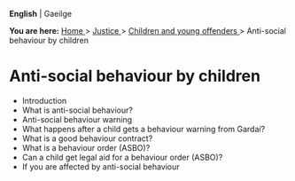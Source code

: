 **English** |  Gaeilge 

**You are here:** [ Home ](/en/) > [ Justice ](/en/justice/) > [ Children and
young offenders ](/en/justice/children-and-young-offenders/) > Anti-social
behaviour by children

#  Anti-social behaviour by children

  * Introduction 
  * What is anti-social behaviour? 
  * Anti-social behaviour warning 
  * What happens after a child gets a behaviour warning from Gardaí? 
  * What is a good behaviour contract? 
  * What is a behaviour order (ASBO)? 
  * Can a child get legal aid for a behaviour order (ASBO)? 
  * If you are affected by anti-social behaviour 
